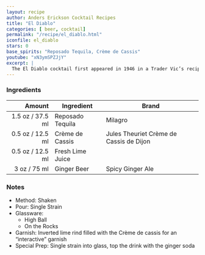 ```yaml
---
layout: recipe
author: Anders Erickson Cocktail Recipes
title: "El Diablo"
categories: [ beer, cocktail]
permalink: "/recipe/el_diablo.html"
iconfile: el_diablo
stars: 0
base_spirits: "Reposado Tequila, Crème de Cassis"
youtube: "xN3ymSPZJjY"
excerpt: |
  The El Diablo cocktail first appeared in 1946 in a Trader Vic’s recipe book. It features tequila, crème de cassis, lime and ginger beer.
---
```


### Ingredients

| Amount | Ingredient       | Brand                                   |
| -----: | ---------------- | --------------------------------------- |
| 1.5 oz / 37.5 ml | Reposado Tequila | Milagro                                 |
| 0.5 oz / 12.5 ml | Crème de Cassis  | Jules Theuriet Crème de Cassis de Dijon |
| 0.5 oz / 12.5 ml | Fresh Lime Juice |
|   3 oz / 75 ml | Ginger Beer      | Spicy Ginger Ale                        |

### Notes

- Method: Shaken
- Pour: Single Strain
- Glassware:
  - High Ball
  - On the Rocks
- Garnish: Inverted lime rind filled with the Crème de cassis for an “interactive” garnish
- Special Prep: Single strain into glass, top the drink with the ginger soda
